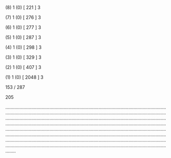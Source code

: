 (8) 1 (0) [ 221 ] 3 


(7) 1 (0) [ 276 ] 3 


(6) 1 (0) [ 277 ] 3 


(5) 1 (0) [ 287 ] 3 


(4) 1 (0) [ 298 ] 3 


(3) 1 (0) [ 329 ] 3 


(2) 1 (0) [ 407 ] 3 


(1) 1 (0) [ 2048 ] 3 


153 / 287 


205 


........................................................................................................................................................................................................................................................................................................................................................................................................................................................................................................................................................................................................................................................................................................................................................................................................................................................................................................................................................................................................................................ 


 


